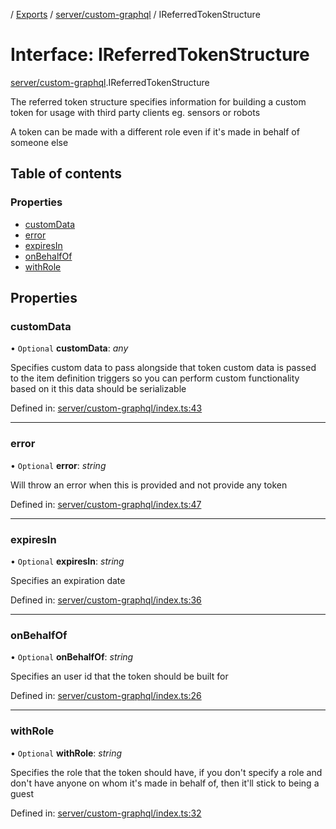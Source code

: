 [](../README.md) / [Exports](../modules.md) / [server/custom-graphql](../modules/server_custom_graphql.md) / IReferredTokenStructure

# Interface: IReferredTokenStructure

[server/custom-graphql](../modules/server_custom_graphql.md).IReferredTokenStructure

The referred token structure specifies information for
building a custom token for usage with third party clients
eg. sensors or robots

A token can be made with a different role even if it's made in
behalf of someone else

## Table of contents

### Properties

- [customData](server_custom_graphql.ireferredtokenstructure.md#customdata)
- [error](server_custom_graphql.ireferredtokenstructure.md#error)
- [expiresIn](server_custom_graphql.ireferredtokenstructure.md#expiresin)
- [onBehalfOf](server_custom_graphql.ireferredtokenstructure.md#onbehalfof)
- [withRole](server_custom_graphql.ireferredtokenstructure.md#withrole)

## Properties

### customData

• `Optional` **customData**: *any*

Specifies custom data to pass alongside that token
custom data is passed to the item definition triggers
so you can perform custom functionality based on it
this data should be serializable

Defined in: [server/custom-graphql/index.ts:43](https://github.com/onzag/itemize/blob/3efa2a4a/server/custom-graphql/index.ts#L43)

___

### error

• `Optional` **error**: *string*

Will throw an error when this is provided and not provide any token

Defined in: [server/custom-graphql/index.ts:47](https://github.com/onzag/itemize/blob/3efa2a4a/server/custom-graphql/index.ts#L47)

___

### expiresIn

• `Optional` **expiresIn**: *string*

Specifies an expiration date

Defined in: [server/custom-graphql/index.ts:36](https://github.com/onzag/itemize/blob/3efa2a4a/server/custom-graphql/index.ts#L36)

___

### onBehalfOf

• `Optional` **onBehalfOf**: *string*

Specifies an user id that the token should be built for

Defined in: [server/custom-graphql/index.ts:26](https://github.com/onzag/itemize/blob/3efa2a4a/server/custom-graphql/index.ts#L26)

___

### withRole

• `Optional` **withRole**: *string*

Specifies the role that the token should have, if you don't specify
a role and don't have anyone on whom it's made in behalf of, then it'll
stick to being a guest

Defined in: [server/custom-graphql/index.ts:32](https://github.com/onzag/itemize/blob/3efa2a4a/server/custom-graphql/index.ts#L32)
